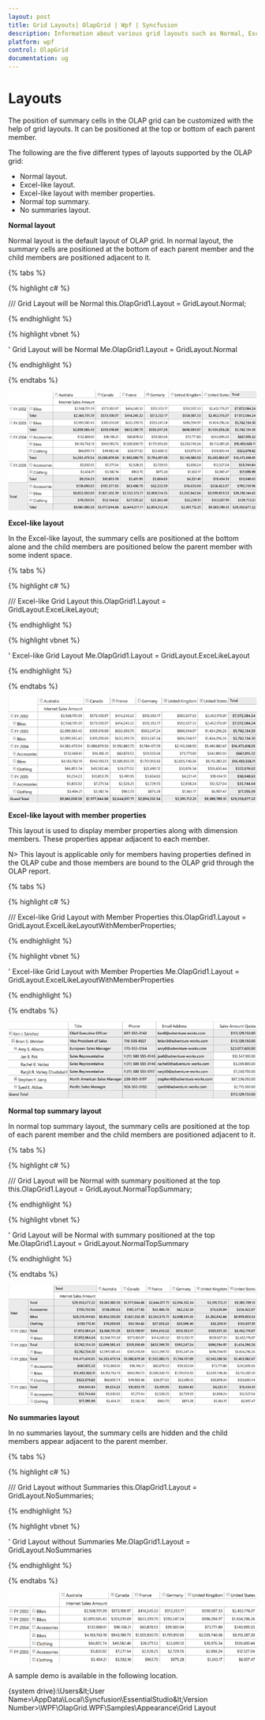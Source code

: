 ```yaml
---
layout: post
title: Grid Layouts| OlapGrid | Wpf | Syncfusion
description: Information about various grid layouts such as Normal, Excel-like, Top summary and No summaries in OLAP Grid control.
platform: wpf
control: OlapGrid
documentation: ug
---
```


# Layouts

The position of summary cells in the OLAP grid can be customized with the help of grid layouts. It can be positioned at the top or bottom of each parent member.

The following are the five different types of layouts supported by the OLAP grid:

* Normal layout.
* Excel-like layout.
* Excel-like layout with member properties.
* Normal top summary.
* No summaries layout.

**Normal layout**

Normal layout is the default layout of OLAP grid. In normal layout, the summary cells are positioned at the bottom of each parent member and the child members are positioned adjacent to it.

{% tabs %}
  
{% highlight c# %}

/// Grid Layout will be Normal
this.OlapGrid1.Layout = GridLayout.Normal; 

{% endhighlight %}

{% highlight vbnet %}

' Grid Layout will be Normal
Me.OlapGrid1.Layout = GridLayout.Normal

{% endhighlight %}

{% endtabs %}

![OlapGrid in normal layout](Grid-Layouts_images/Grid-Layouts_img1.png)

**Excel-like layout**

In the Excel-like layout, the summary cells are positioned at the bottom alone and the child members are positioned below the parent member with some indent space.

{% tabs %}
  
{% highlight c# %}

/// Excel-like Grid Layout
this.OlapGrid1.Layout = GridLayout.ExceLikeLayout; 

{% endhighlight %}

{% highlight vbnet %}

' Excel-like Grid Layout
Me.OlapGrid1.Layout = GridLayout.ExceLikeLayout

{% endhighlight %}

{% endtabs %}

![OlapGrid in ExceLikeLayout](Grid-Layouts_images/Grid-Layouts_img2.png)

**Excel-like layout with member properties**

This layout is used to display member properties along with dimension members. These properties appear adjacent to each member.

N> This layout is applicable only for members having properties defined in the OLAP cube and those members are bound to the OLAP grid through the OLAP report.

{% tabs %}
  
{% highlight c# %}

/// Excel-like Grid Layout with Member Properties 
this.OlapGrid1.Layout = GridLayout.ExcelLikeLayoutWithMemberProperties;

{% endhighlight %}

{% highlight vbnet %}

' Excel-like Grid Layout with Member Properties
Me.OlapGrid1.Layout = GridLayout.ExcelLikeLayoutWithMemberProperties

{% endhighlight %}

{% endtabs %}

![OlapGrid in ExceLikeLayout with member properties](Grid-Layouts_images/Grid-Layouts_img3.png)

**Normal top summary layout**

In normal top summary layout, the summary cells are positioned at the top of each parent member and the child members are positioned adjacent to it.

{% tabs %}
  
{% highlight c# %}

/// Grid Layout will be Normal with summary positioned at the top
this.OlapGrid1.Layout = GridLayout.NormalTopSummary; 

{% endhighlight %}

{% highlight vbnet %}

' Grid Layout will be Normal with summary positioned at the top
Me.OlapGrid1.Layout = GridLayout.NormalTopSummary

{% endhighlight %}

{% endtabs %}

![OlapGrid in NormalTopSummary layout](Grid-Layouts_images/Grid-Layouts_img4.png)

**No summaries layout**

In no summaries layout, the summary cells are hidden and the child members appear adjacent to the parent member.

{% tabs %}
  
{% highlight c# %}

/// Grid Layout without Summaries
this.OlapGrid1.Layout = GridLayout.NoSummaries; 

{% endhighlight %}

{% highlight vbnet %}

' Grid Layout without Summaries
Me.OlapGrid1.Layout = GridLayout.NoSummaries

{% endhighlight %}

{% endtabs %}

![OlapGrid in NoSummaries layout](Grid-Layouts_images/Grid-Layouts_img5.png)

A sample demo is available in the following location.

{system drive}:\Users\&lt;User Name&gt;\AppData\Local\Syncfusion\EssentialStudio\&lt;Version Number&gt;\WPF\OlapGrid.WPF\Samples\Appearance\Grid Layout
